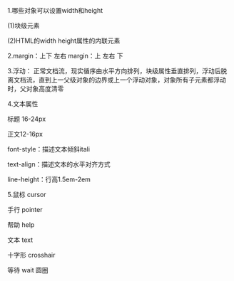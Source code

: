 1.哪些对象可以设置width和height

   (1)块级元素

   (2)HTML的width height属性的内联元素

2.margin：上下 左右 margin：上 左右 下 

3.浮动： 正常文档流，现实循序由水平方向排列，块级属性垂直排列，浮动后脱离文档流，直到上一父级对象的边界或上一个浮动对象，对象所有子元素都浮动时，父对象高度清零

4.文本属性

标题 16-24px

正文12-16px

font-style：描述文本倾斜itali

text-align：描述文本的水平对齐方式

line-height：行高1.5em-2em

5.鼠标 cursor

手行 pointer

帮助 help

文本 text

十字形 crosshair 

等待 wait 圆圈
